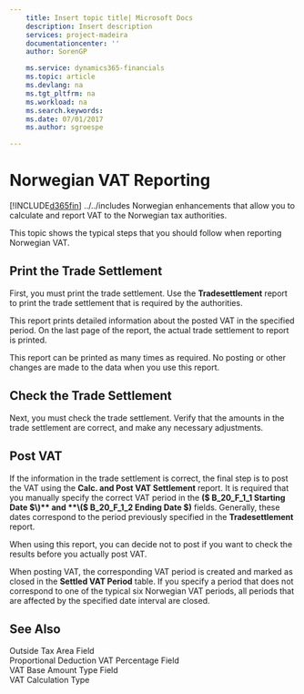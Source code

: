 ```yaml
---
    title: Insert topic title| Microsoft Docs
    description: Insert description
    services: project-madeira
    documentationcenter: ''
    author: SorenGP

    ms.service: dynamics365-financials
    ms.topic: article
    ms.devlang: na
    ms.tgt_pltfrm: na
    ms.workload: na
    ms.search.keywords:
    ms.date: 07/01/2017
    ms.author: sgroespe

---
```

# Norwegian VAT Reporting
[!INCLUDE[d365fin](../../includes/d365fin_md.md)] ../../includes Norwegian enhancements that allow you to calculate and report VAT to the Norwegian tax authorities.  
  
 This topic shows the typical steps that you should follow when reporting Norwegian VAT.  
  
## Print the Trade Settlement  
 First, you must print the trade settlement. Use the **Tradesettlement** report to print the trade settlement that is required by the authorities.  
  
 This report prints detailed information about the posted VAT in the specified period. On the last page of the report, the actual trade settlement to report is printed.  
  
 This report can be printed as many times as required. No posting or other changes are made to the data when you use this report.  
  
## Check the Trade Settlement  
 Next, you must check the trade settlement. Verify that the amounts in the trade settlement are correct, and make any necessary adjustments.  
  
## Post VAT  
 If the information in the trade settlement is correct, the final step is to post the VAT using the **Calc. and Post VAT Settlement** report. It is required that you manually specify the correct VAT period in the **\($ B\_20\_F\_1\_1 Starting Date $\)** and **\($ B\_20\_F\_1\_2 Ending Date $\)** fields. Generally, these dates correspond to the period previously specified in the **Tradesettlement** report.  
  
 When using this report, you can decide not to post if you want to check the results before you actually post VAT.  
  
 When posting VAT, the corresponding VAT period is created and marked as closed in the **Settled VAT Period** table. If you specify a period that does not correspond to one of the typical six Norwegian VAT periods, all periods that are affected by the specified date interval are closed.  
  
## See Also  
 Outside Tax Area Field   
 Proportional Deduction VAT Percentage Field   
 VAT Base Amount Type Field   
 VAT Calculation Type